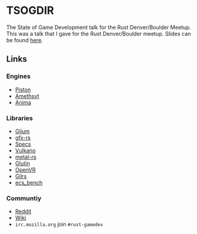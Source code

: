 # TSOGDIR

The State of Game Development talk for the Rust Denver/Boulder Meetup. This was a talk that I gave for the Rust Denver/Boulder meetup. Slides can be found [here](https://github.com/LucioFranco/TSOGDIR/blob/master/slides.pdf).

## Links

### Engines

- [Piston](http://piston.rs)
- [Amethsyt](https://amethyst.rs)
- [Anima](http://www.anima-engine.org/)

### Libraries

- [Glium](https://github.com/tomaka/glium)
- [gfx-rs](https://github.com/gfx-rs/gfx)
- [Specs](https://github.com/slide-rs/specs)
- [Vulkano](https://github.com/tomaka/vulkano)
- [metal-rs](https://github.com/fkaa/metal-rs)
- [Glutin](https://github.com/tomaka/glutin)
- [OpenVR](https://github.com/rust-openvr/rust-openvr)
- [Gilrs](https://gitlab.com/Arvamer/gilrs)
- [ecs_bench](https://github.com/lschmierer/ecs_bench)

### Communtiy

- [Reddit](https://reddit.com/r/rust_gamedev)
- [Wiki](https://reddit.com/r/rust_gamedev/wiki/index)
- `irc.mozilla.org` join `#rust-gamedev`
